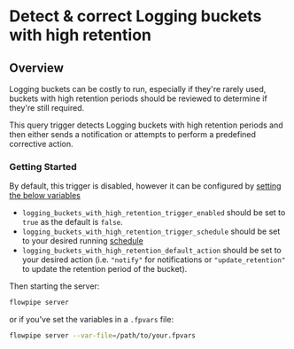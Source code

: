 # Detect & correct Logging buckets with high retention

## Overview

Logging buckets can be costly to run, especially if they're rarely used, buckets with high retention periods should be reviewed to determine if they're still required.

This query trigger detects Logging buckets with high retention periods and then either sends a notification or attempts to perform a predefined corrective action.

### Getting Started

By default, this trigger is disabled, however it can be configured by [setting the below variables](https://flowpipe.io/docs/build/mod-variables#passing-input-variables)
- `logging_buckets_with_high_retention_trigger_enabled` should be set to `true` as the default is `false`.
- `logging_buckets_with_high_retention_trigger_schedule` should be set to your desired running [schedule](https://flowpipe.io/docs/flowpipe-hcl/trigger/schedule#more-examples)
- `logging_buckets_with_high_retention_default_action` should be set to your desired action (i.e. `"notify"` for notifications or `"update_retention"` to update the retention period of the bucket).

Then starting the server:
```sh
flowpipe server
```

or if you've set the variables in a `.fpvars` file:
```sh
flowpipe server --var-file=/path/to/your.fpvars
```